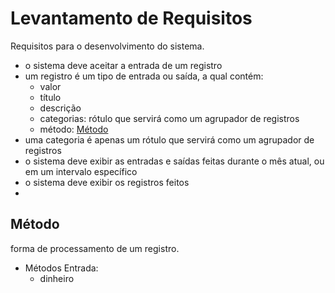 # Levantamento de Requisitos
Requisitos para o desenvolvimento do sistema.

- o sistema deve aceitar a entrada de um registro
- um registro é um tipo de entrada ou saída, a qual contém:
  - valor
  - título
  - descrição
  - categorias: rótulo que servirá como um agrupador de registros
  - método: [Método](#método)
- uma categoria é apenas um rótulo que servirá como um agrupador de registros
- o sistema deve exibir as entradas e saídas feitas durante o mês atual, ou em um intervalo específico
- o sistema deve exibir os registros feitos
- 
## Método
forma de processamento de um registro.

- Métodos Entrada:
  - dinheiro

